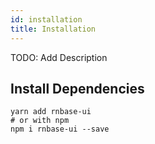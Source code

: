 ```yaml
---
id: installation
title: Installation
---
```


TODO: Add Description

## Install Dependencies

```
yarn add rnbase-ui
# or with npm
npm i rnbase-ui --save
```
